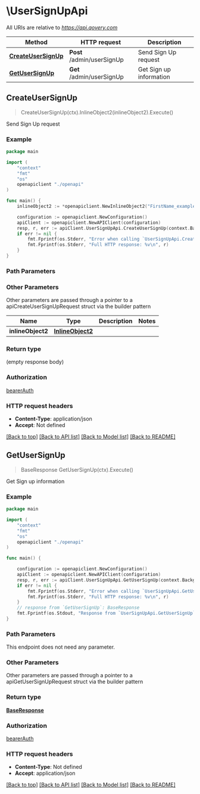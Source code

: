 # \UserSignUpApi

All URIs are relative to *https://api.qovery.com*

Method | HTTP request | Description
------------- | ------------- | -------------
[**CreateUserSignUp**](UserSignUpApi.md#CreateUserSignUp) | **Post** /admin/userSignUp | Send Sign Up request
[**GetUserSignUp**](UserSignUpApi.md#GetUserSignUp) | **Get** /admin/userSignUp | Get Sign up information



## CreateUserSignUp

> CreateUserSignUp(ctx).InlineObject2(inlineObject2).Execute()

Send Sign Up request



### Example

```go
package main

import (
    "context"
    "fmt"
    "os"
    openapiclient "./openapi"
)

func main() {
    inlineObject2 := *openapiclient.NewInlineObject2("FirstName_example", "LastName_example", "UserEmail_example", "TypeOfUse_example", "QoveryUsage_example") // InlineObject2 |  (optional)

    configuration := openapiclient.NewConfiguration()
    apiClient := openapiclient.NewAPIClient(configuration)
    resp, r, err := apiClient.UserSignUpApi.CreateUserSignUp(context.Background()).InlineObject2(inlineObject2).Execute()
    if err != nil {
        fmt.Fprintf(os.Stderr, "Error when calling `UserSignUpApi.CreateUserSignUp``: %v\n", err)
        fmt.Fprintf(os.Stderr, "Full HTTP response: %v\n", r)
    }
}
```

### Path Parameters



### Other Parameters

Other parameters are passed through a pointer to a apiCreateUserSignUpRequest struct via the builder pattern


Name | Type | Description  | Notes
------------- | ------------- | ------------- | -------------
 **inlineObject2** | [**InlineObject2**](InlineObject2.md) |  | 

### Return type

 (empty response body)

### Authorization

[bearerAuth](../README.md#bearerAuth)

### HTTP request headers

- **Content-Type**: application/json
- **Accept**: Not defined

[[Back to top]](#) [[Back to API list]](../README.md#documentation-for-api-endpoints)
[[Back to Model list]](../README.md#documentation-for-models)
[[Back to README]](../README.md)


## GetUserSignUp

> BaseResponse GetUserSignUp(ctx).Execute()

Get Sign up information



### Example

```go
package main

import (
    "context"
    "fmt"
    "os"
    openapiclient "./openapi"
)

func main() {

    configuration := openapiclient.NewConfiguration()
    apiClient := openapiclient.NewAPIClient(configuration)
    resp, r, err := apiClient.UserSignUpApi.GetUserSignUp(context.Background()).Execute()
    if err != nil {
        fmt.Fprintf(os.Stderr, "Error when calling `UserSignUpApi.GetUserSignUp``: %v\n", err)
        fmt.Fprintf(os.Stderr, "Full HTTP response: %v\n", r)
    }
    // response from `GetUserSignUp`: BaseResponse
    fmt.Fprintf(os.Stdout, "Response from `UserSignUpApi.GetUserSignUp`: %v\n", resp)
}
```

### Path Parameters

This endpoint does not need any parameter.

### Other Parameters

Other parameters are passed through a pointer to a apiGetUserSignUpRequest struct via the builder pattern


### Return type

[**BaseResponse**](BaseResponse.md)

### Authorization

[bearerAuth](../README.md#bearerAuth)

### HTTP request headers

- **Content-Type**: Not defined
- **Accept**: application/json

[[Back to top]](#) [[Back to API list]](../README.md#documentation-for-api-endpoints)
[[Back to Model list]](../README.md#documentation-for-models)
[[Back to README]](../README.md)


